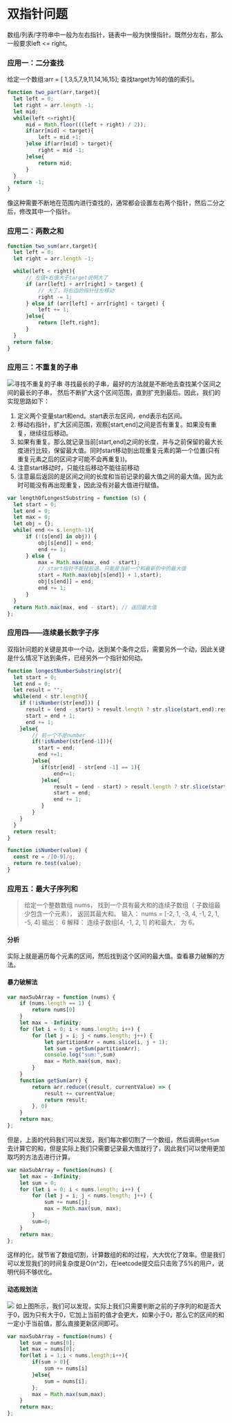 # 双指针问题
数组/列表/字符串中一般为左右指针，链表中一般为快慢指针。既然分左右，那么一般要求left <= right。


### 应用一：二分查找
给定一个数组:arr = [ 1,3,5,7,9,11,14,16,15];
查找target为16的值的索引。
```js
function two_part(arr,target){
  let left = 0;
  let right = arr.length -1;
  let mid;
  while(left <=right){
      mid = Math.floor(((left + right) / 2));
      if(arr[mid] < target){
          left = mid +1;
      }else if(arr[mid] > target){
          right = mid -1;
      }else{
          return mid;
      }
  }
  return -1;
}

```
像这种需要不断地在范围内进行查找的，通常都会设置左右两个指针，然后二分之后，修改其中一个指针。

### 应用二：两数之和
```js
function two_sum(arr,target){
  let left = 0;
  let right = arr.length -1;

  while(left < right){
      // 左值+右值大于target说明大了
      if (arr[left] + arr[right] > target) {
          // 大了，将右边的指针往左移动
          right -= 1;
      } else if (arr[left] + arr[right] < target) {
          left += 1;
      }else{
          return [left,right];
      }
  }
  return false;
}
```

### 应用三：不重复的子串
![寻找不重复的子串](./imgs/寻找不重复的最长子串.png)
寻找最长的子串，最好的方法就是不断地去查找某个区间之间的最长的子串，
然后不断扩大这个区间范围，直到扩充到最后。因此，我们的实现思路如下：
1. 定义两个变量start和end。start表示左区间，end表示右区间。
2. 移动右指针，扩大区间范围，观察[start,end]之间是否有重复。如果没有重复，继续往后移动。
3. 如果有重复。那么就记录当前[start,end]之间的长度，并与之前保留的最大长度进行比较，保留最大值。同时start移动到出现重复元素的第一个位置(只有重复元素之后的区间才可能不会再重复))。
4. 注意start移动时，只能往后移动不能往前移动
5. 注意最后返回的是区间之间的长度和当前记录的最大值之间的最大值。因为此时可能没有再出现重复，因此没有对最大值进行赋值。
```js
var lengthOfLongestSubstring = function (s) {
  let start = 0;
  let end = 0;
  let max = 0;
  let obj = {};
  while( end <= s.length-1){
      if (!(s[end] in obj)) {
          obj[s[end]] = end;
          end += 1;
      } else {
          max = Math.max(max, end - start);
          // start指针不能往后退，只能是当前一个和最新的中的最大值
          start = Math.max(obj[s[end]] + 1,start);
          obj[s[end]] = end;
          end += 1;
      }
  }
  return Math.max(max, end - start); // 返回最大值
};
```

### 应用四——连续最长数字子序
双指针问题的关键是其中一个动，达到某个条件之后，需要另外一个动，因此关键是什么情况下达到条件，已经另外一个指针如何动。
```js
function longestNumberSubstring(str){
  let start = 0;
  let end = 0;
  let result = "";
  while(end < str.length){
    if (!isNumber(str[end])) {
      result = (end - start) > result.length ? str.slice(start,end):result;
      start = end + 1;
      end += 1;
    }else{
        // 前一个不是number
        if(!isNumber(str[end-1])){
          start = end;
          end +=1;
        }else{
           if(str[end] - str[end -1] == 1){
               end+=1;
           }else{
               result = (end - start) > result.length ? str.slice(start, end) : result;
               start = end;
               end += 1;
           }
        }
    }
  }
  return result;
}

function isNumber(value) {
  const re = /[0-9]/g;
  return re.test(value);
}


```

### 应用五：最大子序列和
>给定一个整数数组 nums， 找到一个具有最大和的连续子数组（ 子数组最少包含一个元素）， 返回其最大和。
输入： nums = [-2, 1, -3, 4, -1, 2, 1, -5, 4]
输出： 6
解释： 连续子数组[4, -1, 2, 1] 的和最大， 为 6。

#### 分析
实际上就是遍历每个元素的区间，然后找到这个区间的最大值。查看暴力破解的方法。


#### 暴力破解法
```js
var maxSubArray = function (nums) {
    if (nums.length == 1) {
        return nums[0]
    }
    let max = -Infinity;
    for (let i = 0; i < nums.length; i++) {
        for (let j = i; j < nums.length; j++) {
            let partitionArr = nums.slice(i, j + 1);
            let sum = getSum(partitionArr);
            console.log("sum:",sum)
            max = Math.max(sum, max);
        }
    }
    function getSum(arr) {
        return arr.reduce((result, currentValue) => {
            result += currentValue;
            return result;
        }, 0)
    }
    return max;
};
```
但是，上面的代码我们可以发现，我们每次都切割了一个数组，然后调用`getSum`去计算它的和，但是实际上我们只需要记录最大值就行了，因此我们可以使用更加取巧的方法去进行计算。
```js
var maxSubArray = function(nums) {
    let max = -Infinity;
    let sum = 0;
    for (let i = 0; i < nums.length; i++) {
        for (let j = i; j < nums.length; j++) {
            sum += nums[j];
            max = Math.max(sum, max);
        }
        sum=0;
    }
    return max;
};
```
这样的化，就节省了数组切割，计算数组的和的过程，大大优化了效率。但是我们可以发现我们的时间复杂度是O(n^2)，在leetcode提交后只击败了5%的用户，说明代码不够优化。

#### 动态规划法
![](./imgs/53.最大子序和.png)
如上图所示，我们可以发现，实际上我们只需要判断之前的子序列的和是否大于0，因为只有大于0，它加上当前的值才会更大，如果小于0，那么它的区间的和一定小于当前值，那么直接更新区间即可。
```js
var maxSubArray = function(nums) {
    let sum = nums[0];
    let max = nums[0];
    for(let i = 1;i < nums.length;i++){
        if(sum > 0){
            sum += nums[i]
        }else{
            sum = nums[i];
        };
        max = Math.max(sum,max);
    }
    return max;
};
```